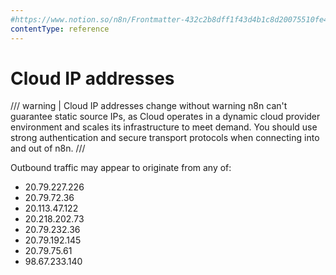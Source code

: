 ```yaml
---
#https://www.notion.so/n8n/Frontmatter-432c2b8dff1f43d4b1c8d20075510fe4
contentType: reference
---
```


# Cloud IP addresses

/// warning | Cloud IP addresses change without warning
n8n can't guarantee static source IPs, as Cloud operates in a dynamic cloud provider environment and scales its infrastructure to meet demand. You should use strong authentication and secure transport protocols when connecting into and out of n8n.
///

Outbound traffic may appear to originate from any of:

* 20.79.227.226
* 20.79.72.36
* 20.113.47.122
* 20.218.202.73
* 20.79.232.36
* 20.79.192.145
* 20.79.75.61
* 98.67.233.140
